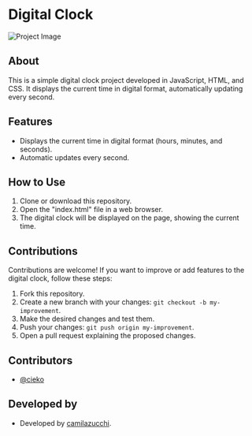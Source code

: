 # Digital Clock
![Project Image](https://uploaddeimagens.com.br/images/004/263/683/original/screencapture-127-0-0-1-5500-index-html-2022-12-16-13_44_16.png?1671209334)

## About
This is a simple digital clock project developed in JavaScript, HTML, and CSS. It displays the current time in digital format, automatically updating every second.

## Features
- Displays the current time in digital format (hours, minutes, and seconds).
- Automatic updates every second.

## How to Use
1. Clone or download this repository.
2. Open the "index.html" file in a web browser.
3. The digital clock will be displayed on the page, showing the current time.

## Contributions
Contributions are welcome! If you want to improve or add features to the digital clock, follow these steps:
1. Fork this repository.
2. Create a new branch with your changes: `git checkout -b my-improvement`.
3. Make the desired changes and test them.
4. Push your changes: `git push origin my-improvement`.
5. Open a pull request explaining the proposed changes.

## Contributors
- [@cieko](https://github.com/cieko)

## Developed by
- Developed by [camilazucchi](https://www.github.com/camilazucchi).

